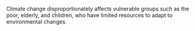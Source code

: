 Climate change disproportionately affects vulnerable groups such as the poor, elderly, and children, who have limited resources to adapt to environmental changes.
